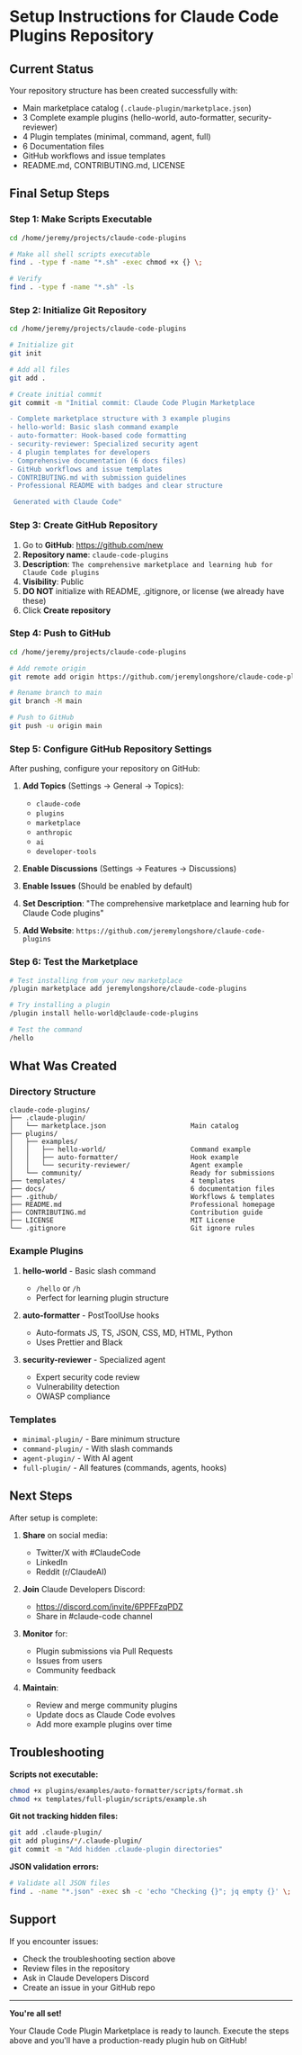 # Setup Instructions for Claude Code Plugins Repository

##  Current Status

Your repository structure has been created successfully with:

-  Main marketplace catalog (`.claude-plugin/marketplace.json`)
-  3 Complete example plugins (hello-world, auto-formatter, security-reviewer)
-  4 Plugin templates (minimal, command, agent, full)
-  6 Documentation files
-  GitHub workflows and issue templates
-  README.md, CONTRIBUTING.md, LICENSE

##  Final Setup Steps

### Step 1: Make Scripts Executable

```bash
cd /home/jeremy/projects/claude-code-plugins

# Make all shell scripts executable
find . -type f -name "*.sh" -exec chmod +x {} \;

# Verify
find . -type f -name "*.sh" -ls
```

### Step 2: Initialize Git Repository

```bash
cd /home/jeremy/projects/claude-code-plugins

# Initialize git
git init

# Add all files
git add .

# Create initial commit
git commit -m "Initial commit: Claude Code Plugin Marketplace

- Complete marketplace structure with 3 example plugins
- hello-world: Basic slash command example
- auto-formatter: Hook-based code formatting
- security-reviewer: Specialized security agent
- 4 plugin templates for developers
- Comprehensive documentation (6 docs files)
- GitHub workflows and issue templates
- CONTRIBUTING.md with submission guidelines
- Professional README with badges and clear structure

 Generated with Claude Code"
```

### Step 3: Create GitHub Repository

1. Go to **GitHub**: https://github.com/new
2. **Repository name**: `claude-code-plugins`
3. **Description**: `The comprehensive marketplace and learning hub for Claude Code plugins`
4. **Visibility**: Public
5. **DO NOT** initialize with README, .gitignore, or license (we already have these)
6. Click **Create repository**

### Step 4: Push to GitHub

```bash
cd /home/jeremy/projects/claude-code-plugins

# Add remote origin
git remote add origin https://github.com/jeremylongshore/claude-code-plugins.git

# Rename branch to main
git branch -M main

# Push to GitHub
git push -u origin main
```

### Step 5: Configure GitHub Repository Settings

After pushing, configure your repository on GitHub:

1. **Add Topics** (Settings → General → Topics):
   - `claude-code`
   - `plugins`
   - `marketplace`
   - `anthropic`
   - `ai`
   - `developer-tools`

2. **Enable Discussions** (Settings → Features → Discussions)

3. **Enable Issues** (Should be enabled by default)

4. **Set Description**: "The comprehensive marketplace and learning hub for Claude Code plugins"

5. **Add Website**: `https://github.com/jeremylongshore/claude-code-plugins`

### Step 6: Test the Marketplace

```bash
# Test installing from your new marketplace
/plugin marketplace add jeremylongshore/claude-code-plugins

# Try installing a plugin
/plugin install hello-world@claude-code-plugins

# Test the command
/hello
```

##  What Was Created

### Directory Structure

```
claude-code-plugins/
├── .claude-plugin/
│   └── marketplace.json                     Main catalog
├── plugins/
│   ├── examples/
│   │   ├── hello-world/                     Command example
│   │   ├── auto-formatter/                  Hook example
│   │   └── security-reviewer/               Agent example
│   └── community/                           Ready for submissions
├── templates/                               4 templates
├── docs/                                    6 documentation files
├── .github/                                 Workflows & templates
├── README.md                                Professional homepage
├── CONTRIBUTING.md                          Contribution guide
├── LICENSE                                  MIT License
└── .gitignore                               Git ignore rules
```

### Example Plugins

1. **hello-world** - Basic slash command
   - `/hello` or `/h`
   - Perfect for learning plugin structure

2. **auto-formatter** - PostToolUse hooks
   - Auto-formats JS, TS, JSON, CSS, MD, HTML, Python
   - Uses Prettier and Black

3. **security-reviewer** - Specialized agent
   - Expert security code review
   - Vulnerability detection
   - OWASP compliance

### Templates

- `minimal-plugin/` - Bare minimum structure
- `command-plugin/` - With slash commands
- `agent-plugin/` - With AI agent
- `full-plugin/` - All features (commands, agents, hooks)

##  Next Steps

After setup is complete:

1. **Share** on social media:
   - Twitter/X with #ClaudeCode
   - LinkedIn
   - Reddit (r/ClaudeAI)

2. **Join** Claude Developers Discord:
   - https://discord.com/invite/6PPFFzqPDZ
   - Share in #claude-code channel

3. **Monitor** for:
   - Plugin submissions via Pull Requests
   - Issues from users
   - Community feedback

4. **Maintain**:
   - Review and merge community plugins
   - Update docs as Claude Code evolves
   - Add more example plugins over time

##  Troubleshooting

**Scripts not executable:**
```bash
chmod +x plugins/examples/auto-formatter/scripts/format.sh
chmod +x templates/full-plugin/scripts/example.sh
```

**Git not tracking hidden files:**
```bash
git add .claude-plugin/
git add plugins/*/.claude-plugin/
git commit -m "Add hidden .claude-plugin directories"
```

**JSON validation errors:**
```bash
# Validate all JSON files
find . -name "*.json" -exec sh -c 'echo "Checking {}"; jq empty {}' \;
```

##  Support

If you encounter issues:
- Check the troubleshooting section above
- Review files in the repository
- Ask in Claude Developers Discord
- Create an issue in your GitHub repo

---

**You're all set!** 

Your Claude Code Plugin Marketplace is ready to launch. Execute the steps above and you'll have a production-ready plugin hub on GitHub!
